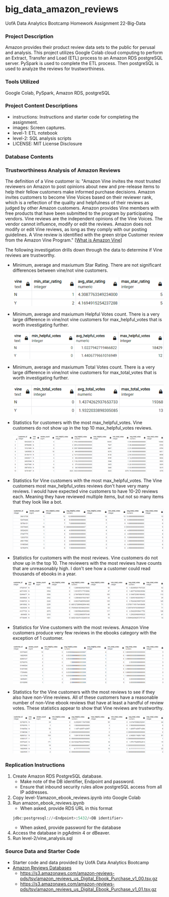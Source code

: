 # big_data_amazon_reviews
UofA Data Analytics Bootcamp Homework Assignment 22-Big-Data

### Project Description
Amazon provides their product review data sets to the public for perusal and analysis.  This project utilizes Google Colab cloud computing to perform an Extract, Transfer and Load (ETL) process to an Amazon RDS postgreSQL server. PySpark is used to complete the ETL process. Then postgreSQL is used to analyze the reviews for trustworthiness.

### Tools Utilized
Google Colab, PySpark, Amazon RDS, postgreSQL

### Project Content Descriptions
* instructions: Instructions and starter code for completing the assignment.
* images: Screen captures.
* level-1: ETL notebook
* level-2: SQL analysis scripts
* LICENSE: MIT License Disclosure

### Database Contents

### Trustworthiness Analysis of Amazon Reviews

The definition of a Vine customer is: "Amazon Vine invites the most trusted reviewers on Amazon to post opinions about new and pre-release items to help their fellow customers make informed purchase decisions. Amazon invites customers to become Vine Voices based on their reviewer rank, which is a reflection of the quality and helpfulness of their reviews as judged by other Amazon customers. Amazon provides Vine members with free products that have been submitted to the program by participating vendors. Vine reviews are the independent opinions of the Vine Voices. The vendor cannot influence, modify or edit the reviews. Amazon does not modify or edit Vine reviews, as long as they comply with our posting guidelines. A Vine review is identified with the green stripe Customer review from the Amazon Vine Program." [<a href="https://www.amazon.com/gp/vine/help?ie=UTF8" target="_blank">What is Amazon Vine</a>]

The following investigation drills down through the data to determine if Vine reviews are trustworthy.

* Minimum, average and maxiumum Star Rating. There are not significant differences between vine/not vine customers.
  
    ![Vine Star Rating, query_1a](images/query_1a.png)

* Minimum, average and maxiumum Helpful Votes count. There is a very large difference in vine/not vine customers for max_helpful_votes that is worth investigating further.
    
    ![Vine Helpful Votes, query_1b](images/query_1b.png)

* Minimum, average and maxiumum Total Votes count.  There is a very large difference in vine/not vine customers for max_total_votes that is worth investigating further.

    ![Vine Total Votes, query_1c](images/query_1c.png)

* Statistics for customers with the most max_helpful_votes.  Vine customers do not show up in the top 10 max_helpful_votes reviews. 
  
    ![Maximum max_helpful_votes, query_2a](images/query_2a.png)

* Statistics for Vine customers with the most max_helpful_votes.  The Vine customers most max_helpful_votes reviews don't have very many reviews. I would have expected vine customers to have 10-20 reviews each.  Meaning they have reviewed multiple items, but not so many items that they look like a bot.
  
    ![Vine only Maximum max_helpful_votes, query_3a](images/query_3a.png)

* Statistics for customers with the most reviews.  Vine customers do not show up in the top 10.  The reviewers with the most reviews have counts that are unreasonably high. I don't see how a customer could read thousands of ebooks in a year.
  
    ![Maximum review count, query_4a](images/query_4a.png)

* Statistics for Vine customers with the most reviews.  Amazon Vine customers produce very few reviews in the ebooks category with the exception of 1 customer.  

    ![Vine Maximum review count, query_4b](images/query_4b.png)

* Statistics for the Vine customers with the most reviews to see if they also have non-Vine reviews.  All of these customers have a reasonable number of non-Vine ebook reviews that have at least a handful of review votes.  These statistics appear to show that Vine reviews are trustworthy. 

    ![Vine vs non-vine reviews, query_5a](images/query_5a.png)


### Replication Instructions
1. Create Amazon RDS PostgreSQL database.  
    * Make note of the DB identifier, Endpoint and password.
    * Ensure that inbound security rules allow postgreSQL access from all IP addresses.
2. Copy level-1/amazon_ebook_reviews.ipynb into Google Colab
3. Run amazon_ebook_reviews.ipynb
    * When asked, provide RDS URL in this format
    ```python
    jdbc:postgresql://<Endpoint>:5432/<DB identifier>
    ```
    * When asked, provide password for the database
4. Access the database in pgAdmin 4 or dBeaver.
5. Run level-2/vine_analysis.sql 

    
### Source Data and Starter Code
* Starter code and data provided by UofA Data Analytics Bootcamp
* <a href="https://s3.amazonaws.com/amazon-reviews-pds/tsv/index.txt" target="_blank">Amazon Reviews Databases</a>
    * <a href="https://s3.amazonaws.com/amazon-reviews-pds/tsv/amazon_reviews_us_Digital_Ebook_Purchase_v1_00.tsv.gz" target="_blank">https://s3.amazonaws.com/amazon-reviews-pds/tsv/amazon_reviews_us_Digital_Ebook_Purchase_v1_00.tsv.gz</a>
    * <a href="https://s3.amazonaws.com/amazon-reviews-pds/tsv/amazon_reviews_us_Digital_Ebook_Purchase_v1_01.tsv.gz" target="_blank">https://s3.amazonaws.com/amazon-reviews-pds/tsv/amazon_reviews_us_Digital_Ebook_Purchase_v1_01.tsv.gz</a>